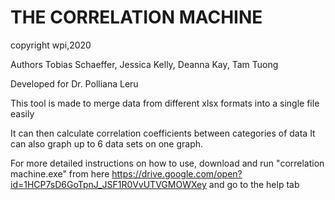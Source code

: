 # THE CORRELATION MACHINE
copyright wpi,2020

Authors Tobias Schaeffer, Jessica Kelly, 
Deanna Kay, Tam Tuong

Developed for Dr. Polliana Leru

This tool is made to merge data from different xlsx formats into
a single file easily

It can then calculate correlation coefficients between categories of data
It can also graph up to 6 data sets on one graph.

For more detailed instructions on how to use, 
download and run "correlation machine.exe" from here
https://drive.google.com/open?id=1HCP7sD6GoTpnJ_JSF1R0VvUTVGMOWXey
and go to the help tab
